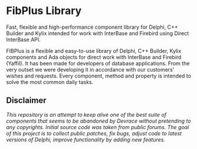 # FibPlus Library

Fast, flexible and high-performance component library for Delphi, C++ Builder and Kylix intended for work with InterBase and Firebird using Direct InterBase API.

FIBPlus is a flexible and easy-to-use library of Delphi, C++ Builder, Kylix components and Ada objects for direct work with InterBase and Firebird (Yaffil). It has been made for developers of database applications. From the very outset we were developing it in accordance with our customers' wishes and requests. Every component, method and property is intended to solve the most common daily tasks.


## Disclaimer

*This repository is an attempt to keep alive one of the best suite of components that seems to be abandoned by Devrace without pretending to any copyrights.*
*Initial source code was taken from public forums.*
*The goal of this project is to collect public patches, fix bugs, adjust code to latest versions of Delphi, improve functionality by adding new features.*